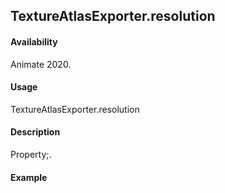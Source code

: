 ## TextureAtlasExporter.resolution

#### Availability

Animate 2020.

#### Usage

TextureAtlasExporter.resolution

#### Description

Property;.

#### Example

``` java script

````